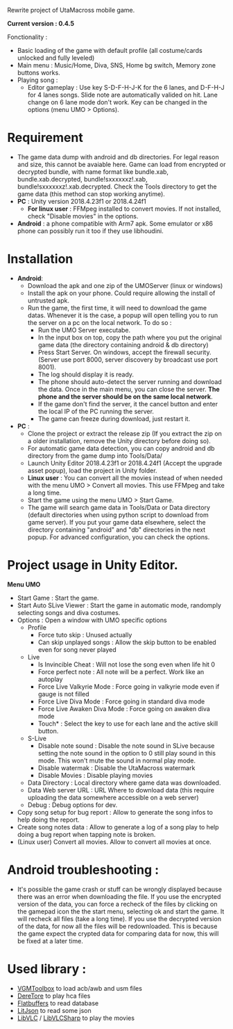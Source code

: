 Rewrite project of UtaMacross mobile game. 

**Current version : 0.4.5**

Fonctionality : 
* Basic loading of the game with default profile (all costume/cards unlocked and fully leveled)
* Main menu : Music/Home, Diva, SNS, Home bg switch, Memory zone buttons works.
* Playing song :
  * Editor gameplay : Use key S-D-F-H-J-K for the 6 lanes, and D-F-H-J for 4 lanes songs. Slide note are automatically valided on hit. Lane change on 6 lane mode don't work. Key can be changed in the options (menu UMO > Options).

# Requirement

* The game data dump with android and db directories. For legal reason and size, this cannot be avaiable here. Game can load from encrypted or decrypted bundle, with name format like bundle.xab, bundle.xab.decrypted, bundle!sxxxxxxz!.xab, bundle!sxxxxxxz!.xab.decrypted. Check the Tools directory to get the game data (this method can stop working anytime).
* **PC** : Unity version 2018.4.23f1 or 2018.4.24f1
  * **For linux user** : FFMpeg installed to convert movies. If not installed, check "Disable movies" in the options.
* **Android** : a phone compatible with Arm7 apk. Some emulator or x86 phone can possibly run it too if they use libhoudini.

# Installation

* **Android**:
  * Download the apk and one zip of the UMOServer (linux or windows)
  * Install the apk on your phone. Could require allowing the install of untrusted apk.
  * Run the game, the first time, it will need to download the game datas. Whenever it is the case, a popup will open telling you to run the server on a pc on the local network. To do so :
    * Run the UMO Server executabe.
    * In the input box on top, copy the path where you put the original game data (the directory containing android & db directory)
    * Press Start Server. On windows, accept the firewall security. (Server use port 8000, server discovery by broadcast use port 8001).
    * The log should display it is ready.
    * The phone should auto-detect the server running and download the data. Once in the main menu, you can close the server. **The phone and the server should be on the same local network**.
    * If the game don't find the server, it the cancel button and enter the local IP of the PC running the server.
    * The game can freeze during download, just restart it.
* **PC** : 
  * Clone the project or extract the release zip (If you extract the zip on a older installation, remove the Unity directory before doing so).
  * For automatic game data detection, you can copy android and db directory from the game dump into Tools/Data/
  * Launch Unity Editor 2018.4.23f1 or 2018.4.24f1 (Accept the upgrade asset popup), load the project in Unity folder.
  * **Linux user** : You can convert all the movies instead of when needed with the menu UMO > Convert all movies. This use FFMpeg and take a long time.
  * Start the game using the menu UMO > Start Game.
  * The game will search game data in Tools/Data or Data directory (default directories when using python script to download from game server). If you put your game data elsewhere, select the directory containing "android" and "db" directories in the next popup. For advanced configuration, you can check the options.

# Project usage in Unity Editor.
**Menu UMO**
* Start Game : Start the game.
* Start Auto SLive Viewer : Start the game in automatic mode, randomply selecting songs and diva costumes.
* Options : Open a window with UMO specific options
  * Profile
    * Force tuto skip : Unused actually
    * Can skip unplayed songs : Allow the skip button to be enabled even for song never played
  * Live
    * Is Invincible Cheat : Will not lose the song even when life hit 0
    * Force perfect note : All note will be a perfect. Work like an autoplay
    * Force Live Valkyrie Mode : Force going in valkyrie mode even if gauge is not filled
    * Force Live Diva Mode : Force going in standard diva mode
    * Force Live Awaken Diva Mode : Force going on awaken diva mode
    * Touch* : Select the key to use for each lane and the active skill button.
  * S-Live
    * Disable note sound : Disable the note sound in SLive because setting the note sound in the option to 0 still play sound in this mode. This won't mute the sound in normal play mode.
    * Disable watermak : Disable the UtaMacross watermark
    * Disable Movies : Disable playing movies
  * Data Directory : Local directory where game data was downloaded.
  * Data Web server URL : URL Where to download data (this require uploading the data somewhere accessible on a web server)
  * Debug : Debug options for dev.
* Copy song setup for bug report : Allow to generate the song infos to help doing the report.
* Create song notes data : Allow to generate a log of a song play to help doing a bug report when tapping note is broken.
* (Linux user) Convert all movies. Allow to convert all movies at once.

# Android troubleshooting :
* It's possible the game crash or stuff can be wrongly displayed because there was an error when downloading the file. If you use the encrypted version of the data, you can force a recheck of the files by clicking on the gamepad icon the the start menu, selecting ok and start the game. It will recheck all files (take a long time). If you use the decrypted version of the data, for now all the files will be redownloaded. This is because the game expect the crypted data for comparing data for now, this will be fixed at a later time.

# Used library :

* [VGMToolbox](https://sourceforge.net/projects/vgmtoolbox/) to load acb/awb and usm files
* [DereTore](https://github.com/OpenCGSS/DereTore) to play hca files
* [Flatbuffers](https://google.github.io/flatbuffers/) to read database
* [LitJson](https://litjson.net/) to read some json
* [LibVLC](https://code.videolan.org/videolan/vlc) / [LibVLCSharp](https://code.videolan.org/videolan/LibVLCSharp) to play the movies
